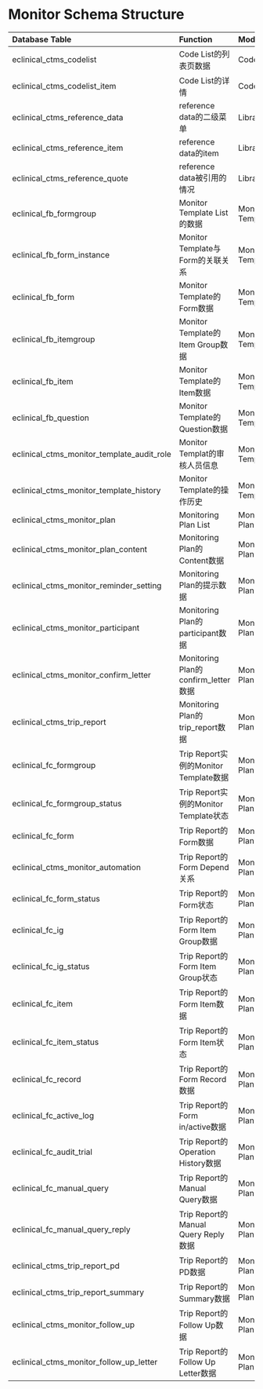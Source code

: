 # Monitor Schema Structure
| Database Table | Function | Module |
| :--- | :--- | :--- |
| eclinical_ctms_codelist | Code List的列表页数据 | Codelist |
| eclinical_ctms_codelist_item | Code List的详情 | Codelist |
| eclinical_ctms_reference_data | reference data的二级菜单 | Library |
| eclinical_ctms_reference_item | reference data的item | Library |
| eclinical_ctms_reference_quote | reference data被引用的情况 | Library |
| eclinical_fb_formgroup | Monitor Template List的数据 | Monitor Template |
| eclinical_fb_form_instance | Monitor Template与Form的关联关系 | Monitor Template |
| eclinical_fb_form | Monitor Template的Form数据 | Monitor Template |
| eclinical_fb_itemgroup | Monitor Template的Item Group数据 | Monitor Template |
| eclinical_fb_item | Monitor Template的Item数据 | Monitor Template |
| eclinical_fb_question | Monitor Template的Question数据 | Monitor Template |
| eclinical_ctms_monitor_template_audit_role| Monitor Templat的审核人员信息 | Monitor Template |
| eclinical_ctms_monitor_template_history | Monitor Template的操作历史 | Monitor Template |
| eclinical_ctms_monitor_plan | Monitoring Plan List | Monitor Plan |
| eclinical_ctms_monitor_plan_content | Monitoring Plan的Content数据 | Monitor Plan |
| eclinical_ctms_monitor_reminder_setting | Monitoring Plan的提示数据 | Monitor Plan |
| eclinical_ctms_monitor_participant | Monitoring Plan的participant数据 | Monitor Plan |
| eclinical_ctms_monitor_confirm_letter | Monitoring Plan的confirm_letter数据 | Monitor Plan |
| eclinical_ctms_trip_report | Monitoring Plan的trip_report数据 | Monitor Plan |
| eclinical_fc_formgroup | Trip Report实例的Monitor Template数据 | Monitor Plan |
| eclinical_fc_formgroup_status | Trip Report实例的Monitor Template状态 | Monitor Plan |
| eclinical_fc_form | Trip Report的Form数据 | Monitor Plan |
| eclinical_ctms_monitor_automation | Trip Report的Form Depend关系 | Monitor Plan |
| eclinical_fc_form_status | Trip Report的Form状态 | Monitor Plan |
| eclinical_fc_ig | Trip Report的Form Item Group数据 | Monitor Plan |
| eclinical_fc_ig_status | Trip Report的Form Item Group状态 | Monitor Plan |
| eclinical_fc_item | Trip Report的Form Item数据 | Monitor Plan |
| eclinical_fc_item_status | Trip Report的Form Item状态 | Monitor Plan |
| eclinical_fc_record | Trip Report的Form Record数据 | Monitor Plan |
| eclinical_fc_active_log | Trip Report的Form in/active数据 | Monitor Plan |
| eclinical_fc_audit_trial | Trip Report的Operation History数据 | Monitor Plan |
| eclinical_fc_manual_query | Trip Report的Manual Query数据 | Monitor Plan |
| eclinical_fc_manual_query_reply | Trip Report的Manual Query Reply数据 | Monitor Plan |
| eclinical_ctms_trip_report_pd | Trip Report的PD数据 | Monitor Plan |
| eclinical_ctms_trip_report_summary | Trip Report的Summary数据 | Monitor Plan |
| eclinical_ctms_monitor_follow_up | Trip Report的Follow Up数据 | Monitor Plan |
| eclinical_ctms_monitor_follow_up_letter | Trip Report的Follow Up Letter数据 | Monitor Plan |

